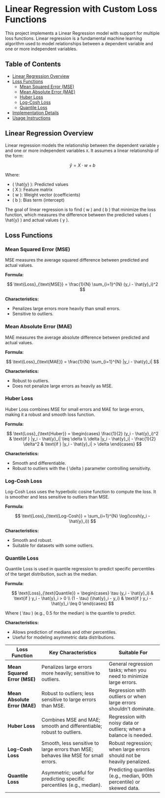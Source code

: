 # Linear Regression with Custom Loss Functions

This project implements a Linear Regression model with support for multiple loss functions. Linear regression is a fundamental machine learning algorithm used to model relationships between a dependent variable and one or more independent variables.

## Table of Contents
- [Linear Regression Overview](#linear-regression-overview)
- [Loss Functions](#loss-functions)
  - [Mean Squared Error (MSE)](#mean-squared-error-mse)
  - [Mean Absolute Error (MAE)](#mean-absolute-error-mae)
  - [Huber Loss](#huber-loss)
  - [Log-Cosh Loss](#log-cosh-loss)
  - [Quantile Loss](#quantile-loss)
- [Implementation Details](#implementation-details)
- [Usage Instructions](#usage-instructions)

## Linear Regression Overview

Linear regression models the relationship between the dependent variable `y` and one or more independent variables `X`. It assumes a linear relationship of the form:

$$
\hat{y} = X \cdot w + b
$$

Where:
- \( \hat{y} \): Predicted values
- \( X \): Feature matrix
- \( w \): Weight vector (coefficients)
- \( b \): Bias term (intercept)

The goal of linear regression is to find \( w \) and \( b \) that minimize the loss function, which measures the difference between the predicted values \( \hat{y} \) and actual values \( y \).

## Loss Functions

### Mean Squared Error (MSE)

MSE measures the average squared difference between predicted and actual values.

**Formula:**

$$ 
\text{Loss}_{\text{MSE}} = 
\frac{1}{N} 
\sum_{i=1}^{N} (y_i - \hat{y}_i)^2 
$$


**Characteristics:**
- Penalizes large errors more heavily than small errors.
- Sensitive to outliers.

### Mean Absolute Error (MAE)

MAE measures the average absolute difference between predicted and actual values.

**Formula:**

$$
\text{Loss}_{\text{MAE}} = 
\frac{1}{N} 
\sum_{i=1}^{N} |y_i - \hat{y}_i| 
$$


**Characteristics:**
- Robust to outliers.
- Does not penalize large errors as heavily as MSE.

### Huber Loss

Huber Loss combines MSE for small errors and MAE for large errors, making it a robust and smooth loss function.

**Formula:**

$$
\text{Loss}_{\text{Huber}} =
\begin{cases}
\frac{1}{2} (y_i - \hat{y}_i)^2 & \text{if } |y_i - \hat{y}_i| \leq \delta \\
\delta |y_i - \hat{y}_i| - \frac{1}{2} \delta^2 & \text{if } |y_i - \hat{y}_i| > \delta
\end{cases}
$$

**Characteristics:**
- Smooth and differentiable.
- Robust to outliers with the \( \delta \) parameter controlling sensitivity.

### Log-Cosh Loss

Log-Cosh Loss uses the hyperbolic cosine function to compute the loss. It is smoother and less sensitive to outliers than MSE.

**Formula:**

$$
\text{Loss}_{\text{Log-Cosh}} = 
\sum_{i=1}^{N} 
\log(\cosh(y_i - \hat{y}_i))
$$

**Characteristics:**
- Smooth and robust.
- Suitable for datasets with some outliers.

### Quantile Loss

Quantile Loss is used in quantile regression to predict specific percentiles of the target distribution, such as the median.

**Formula:**

$$
\text{Loss}_{\text{Quantile}} =
\begin{cases}
\tau (y_i - \hat{y}_i) & \text{if } y_i - \hat{y}_i > 0 \\
(1 - \tau) (\hat{y}_i - y_i) & \text{if } y_i - \hat{y}_i \leq 0
\end{cases}
$$

Where \( \tau \) (e.g., 0.5 for the median) is the quantile to predict.

**Characteristics:**
- Allows prediction of medians and other percentiles.
- Useful for modeling asymmetric data distributions.


| **Loss Function**   | **Key Characteristics**                                            | **Suitable For**                                                       |
|---------------------|---------------------------------------------------------------------|------------------------------------------------------------------------|
| **Mean Squared Error (MSE)** | Penalizes large errors more heavily; sensitive to outliers.          | General regression tasks; when you need to minimize large errors.      |
| **Mean Absolute Error (MAE)** | Robust to outliers; less sensitive to large errors than MSE.         | Regression with outliers or when large errors shouldn't dominate.       |
| **Huber Loss**      | Combines MSE and MAE; smooth and differentiable; robust to outliers.  | Regression with noisy data or outliers; when a balance is needed.      |
| **Log-Cosh Loss**   | Smooth, less sensitive to large errors than MSE; behaves like MSE for small errors. | Robust regression; when large errors should not be heavily penalized. |
| **Quantile Loss**   | Asymmetric; useful for predicting specific percentiles (e.g., median). | Predicting quantiles (e.g., median, 90th percentile) or skewed data.   |
